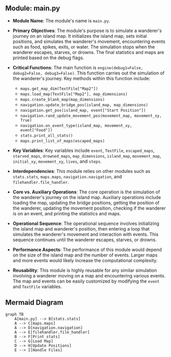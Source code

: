 ## Module: main.py
- **Module Name**: The module's name is `main.py`.

- **Primary Objectives**: The module's purpose is to simulate a wanderer's journey on an island map. It initializes the island map, sets initial positions, and simulates the wanderer's movement, encountering events such as food, spikes, exits, or water. The simulation stops when the wanderer escapes, starves, or drowns. The final statistics and maps are printed based on the debug flags.

- **Critical Functions**: The main function is `engine(debug1=False, debug2=False, debug3=False)`. This function carries out the simulation of the wanderer's journey. Key methods within this function include:
    - `maps.get_map_dim(TextFile["Map2"])`
    - `maps.load_map(TextFile["Map2"], map_dimensions)`
    - `maps.create_blank_map(map_dimensions)`
    - `navigation.update_bridge_pos(island_map, map_dimensions)`
    - `navigation.get_pos(island_map, event["Start Position"])`
    - `navigation.rand_update_movement_pos(movement_map, movement_xy, True)`
    - `navigation.on_event_type(island_map, movement_xy, event["Food"])`
    - `stats.print_all_stats()`
    - `maps.print_list_of_maps(escaped_maps)`

- **Key Variables**: Key variables include `event`, `TextFile`, `escaped_maps`, `starved_maps`, `drowned_maps`, `map_dimensions`, `island_map`, `movement_map`, `initial_xy`, `movement_xy`, `lives`, and `steps`.

- **Interdependencies**: This module relies on other modules such as `stats.stats`, `maps.maps`, `navigation.navigation`, and `filehandler.file_handler`.

- **Core vs. Auxiliary Operations**: The core operation is the simulation of the wanderer's journey on the island map. Auxiliary operations include loading the map, updating the bridge positions, getting the position of the wanderer, updating the movement position, checking if the wanderer is on an event, and printing the statistics and maps.

- **Operational Sequence**: The operational sequence involves initializing the island map and wanderer's position, then entering a loop that simulates the wanderer's movement and interaction with events. This sequence continues until the wanderer escapes, starves, or drowns.

- **Performance Aspects**: The performance of this module would depend on the size of the island map and the number of events. Larger maps and more events would likely increase the computational complexity.

- **Reusability**: This module is highly reusable for any similar simulation involving a wanderer moving on a map and encountering various events. The map and events can be easily customized by modifying the `event` and `TextFile` variables.
## Mermaid Diagram
```mermaid
graph TB
    A[main.py] --> B[stats.stats]
    A --> C[maps.maps]
    A --> D[navigation.navigation]
    A --> E[filehandler.file_handler]
    B --> F[Print stats]
    C --> G[Load Map]
    D --> H[Update Positions]
    E --> I[Handle Files]
```

